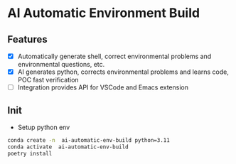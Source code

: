# AI Automatic Environment Build

## Features

- [x] Automatically generate shell, correct environmental problems and environmental questions, etc. 
- [x] AI generates python, corrects environmental problems and learns code, POC fast verification
- [ ] Integration provides API for VSCode and Emacs extension

## Init

* Setup python env
```sh
conda create -n  ai-automatic-env-build python=3.11
conda activate  ai-automatic-env-build
poetry install
```

